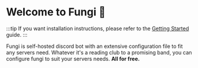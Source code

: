 # Welcome to Fungi 🍄

:::tip
If you want installation instructions, please refer to the [Getting Started](./getting-started.md) guide.
:::

Fungi is self-hosted discord bot with an extensive configuration file to fit any servers need. Whatever it's a reading club to a promising band,
you can configure fungi to suit your servers needs. **All for free.**

